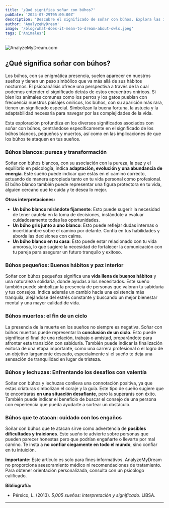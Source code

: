 ```yaml
---
title: '¿Qué significa soñar con búhos?'
pubDate: '2024-07-29T05:00:00Z'
description: 'Descubre el significado de soñar con búhos. Explora las interpretaciones de búhos blancos, búhos pequeños, búhos muertos y más.'
author: 'AnalyzeMyDream'
image: '/blog/what-does-it-mean-to-dream-about-owls.jpeg'
tags: ['Animales']
---
```


![AnalyzeMyDream.com](/blog/what-does-it-mean-to-dream-about-owls.jpeg)

## ¿Qué significa soñar con búhos?

Los búhos, con su enigmática presencia, suelen aparecer en nuestros sueños y tienen un peso simbólico que va más allá de sus hábitos nocturnos. El psicoanálisis ofrece una perspectiva a través de la cual podemos entender el significado detrás de estos encuentros oníricos. Si bien los animales comunes como los perros y los gatos pueblan con frecuencia nuestros paisajes oníricos, los búhos, con su aparición más rara, tienen un significado especial. Simbolizan la buena fortuna, la astucia y la adaptabilidad necesaria para navegar por las complejidades de la vida.

Esta exploración profundiza en los diversos significados asociados con soñar con búhos, centrándose específicamente en el significado de los búhos blancos, pequeños y muertos, así como en las implicaciones de que los búhos te ataquen en tus sueños.

### Búhos blancos: pureza y transformación

Soñar con búhos blancos, con su asociación con la pureza, la paz y el equilibrio en psicología, indica **adaptación, evolución y una abundancia de energía**. Este sueño puede indicar que estás en el camino correcto, actuando de manera apropiada tanto en tu vida personal como profesional. El búho blanco también puede representar una figura protectora en tu vida, alguien cercano que te cuida y te desea lo mejor.

**Otras interpretaciones:**

- **Un búho blanco mirándote fijamente**: Esto puede sugerir la necesidad de tener cautela en la toma de decisiones, instándote a evaluar cuidadosamente todas las oportunidades.
- **Un búho gris junto a uno blanco**: Esto puede reflejar dudas internas o incertidumbre sobre el camino por delante. Confía en tus habilidades y aborda las decisiones con calma.
- **Un búho blanco en tu casa**: Esto puede estar relacionado con tu vida amorosa, lo que sugiere la necesidad de fortalecer la comunicación con tu pareja para asegurar un futuro tranquilo y exitoso.

### Búhos pequeños: Buenos hábitos y paz interior

Soñar con búhos pequeños significa una **vida llena de buenos hábitos** y una naturaleza solidaria, donde ayudas a los necesitados. Este sueño también puede simbolizar la presencia de personas que valoran tu sabiduría y tus consejos. Indica además un cambio hacia una existencia más tranquila, alejándose del estrés constante y buscando un mejor bienestar mental y una mayor calidad de vida.

### Búhos muertos: el fin de un ciclo

La presencia de la muerte en los sueños no siempre es negativa. Soñar con búhos muertos puede representar la **conclusión de un ciclo**. Esto puede significar el final de una relación, trabajo o amistad, preparándote para afrontar esta transición con sabiduría. También puede indicar la finalización exitosa de una etapa importante, como una carrera profesional o el logro de un objetivo largamente deseado, especialmente si el sueño te deja una sensación de tranquilidad en lugar de tristeza.

### Búhos y lechuzas: Enfrentando los desafíos con valentía

Soñar con búhos y lechuzas conlleva una connotación positiva, ya que estas criaturas simbolizan el coraje y la guía. Este tipo de sueño sugiere que te encontrarás **en una situación desafiante**, pero la superarás con éxito. También puede indicar el beneficio de buscar el consejo de una persona con experiencia que pueda ayudarte a sortear un obstáculo.

### Búhos que te atacan: cuidado con los engaños

Soñar con búhos que te atacan sirve como advertencia de **posibles dificultades y traiciones**. Este sueño te advierte sobre personas que pueden parecer honestas pero que podrían engañarte o llevarte por mal camino. Te insta a **no confiar ciegamente en todo el mundo**, sino confiar en tu intuición.

**Importante:** Este artículo es solo para fines informativos. AnalyzeMyDream no proporciona asesoramiento médico ni recomendaciones de tratamiento. Para obtener orientación personalizada, consulta con un psicólogo calificado.

**Bibliografía:**

* Pérsico, L. (2013). *5,005 sueños: interpretación y significado*. LIBSA.

---